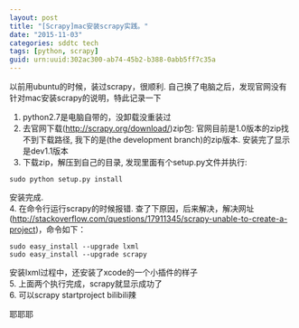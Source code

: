 ```yaml
---
layout: post
title: "[Scrapy]mac安装scrapy实践。"
date: "2015-11-03"
categories: sddtc tech
tags: [python, scrapy]
guid: urn:uuid:302ac300-ab74-45b2-b388-0abb5ff7c35a
---
```


以前用ubuntu的时候，装过scrapy，很顺利. 自己换了电脑之后，发现官网没有针对mac安装scrapy的说明，特此记录一下  

1. python2.7是电脑自带的，没卸载没重装过  
2. 去官网下载(http://scrapy.org/download/)zip包: 官网目前是1.0版本的zip找不到下载路径, 我下的是(the development branch)的zip版本. 安装完了显示是dev1.1版本  
3. 下载zip，解压到自己的目录, 发现里面有个setup.py文件并执行:  
~~~vim
sudo python setup.py install  
~~~
安装完成.    
4. 在命令行运行scrapy的时候报错. 查了下原因，后来解决，解决网址(http://stackoverflow.com/questions/17911345/scrapy-unable-to-create-a-project)，命令如下：  
~~~vim
sudo easy_install --upgrade lxml   
sudo easy_install --upgrade scrapy
~~~
安装lxml过程中，还安装了xcode的一个小插件的样子  
5. 上面两个执行完成，scrapy就显示成功了  
6. 可以scrapy startproject bilibili辣  

耶耶耶
